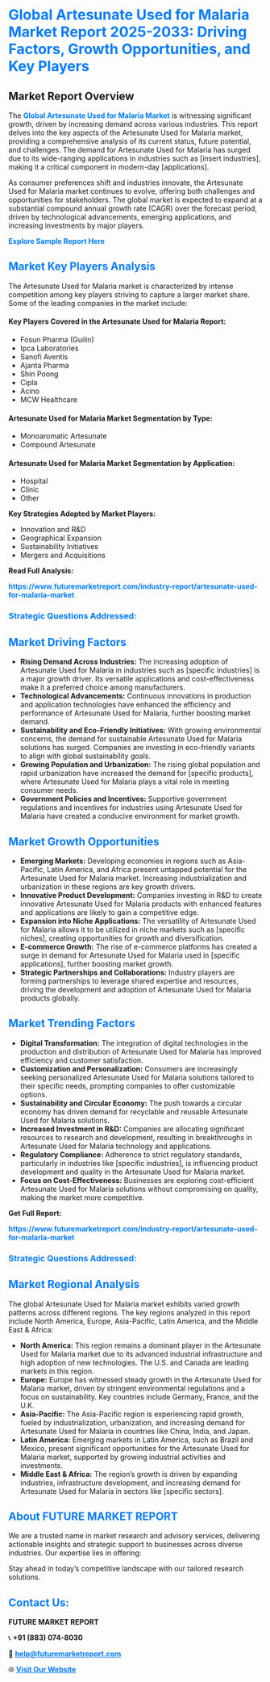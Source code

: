 <h1 style="color: #007BFF;">Global Artesunate Used for Malaria Market Report 2025-2033: Driving Factors, Growth Opportunities, and Key Players</h1>

<section id="overview">
<h2>Market Report Overview</h2>
<p>The <a href="https://www.futuremarketreport.com/industry-report/artesunate-used-for-malaria-market" style="color: #007BFF; text-decoration: none;"><strong>Global Artesunate Used for Malaria Market</strong></a> is witnessing significant growth, driven by increasing demand across various industries. This report delves into the key aspects of the Artesunate Used for Malaria market, providing a comprehensive analysis of its current status, future potential, and challenges. The demand for Artesunate Used for Malaria has surged due to its wide-ranging applications in industries such as [insert industries], making it a critical component in modern-day [applications].</p>
<p>As consumer preferences shift and industries innovate, the Artesunate Used for Malaria market continues to evolve, offering both challenges and opportunities for stakeholders. The global market is expected to expand at a substantial compound annual growth rate (CAGR) over the forecast period, driven by technological advancements, emerging applications, and increasing investments by major players.</p>
</section>

<section id="overview">
<p><a href="https://www.futuremarketreport.com/request-sample/reportId=45558" style="color: #007BFF; text-decoration: none;"><strong>Explore Sample Report Here</strong></a></p>
</section>

<section id="key-players">
<h2 style="color: #007BFF;">Market Key Players Analysis</h2>
<p>The Artesunate Used for Malaria market is characterized by intense competition among key players striving to capture a larger market share. Some of the leading companies in the market include:</p>
<h4>Key Players Covered in the Artesunate Used for Malaria Report:</h4>
<ul><li>Fosun Pharma (Guilin)</li><li>Ipca Laboratories</li><li>Sanofi Aventis</li><li>Ajanta Pharma</li><li>Shin Poong</li><li>Cipla</li><li>Acino</li><li>MCW Healthcare</li></ul>
<h4>Artesunate Used for Malaria Market Segmentation by Type:</h4>
<ul><li>Monoaromatic Artesunate</li><li>Compound Artesunate</li></ul>

<h4>Artesunate Used for Malaria Market Segmentation by Application:</h4>
<ul><li>Hospital</li><li>Clinic</li><li>Other</li></ul>
<p><strong>Key Strategies Adopted by Market Players:</strong></p>
<ul>
<li>Innovation and R&D</li>
<li>Geographical Expansion</li>
<li>Sustainability Initiatives</li>
<li>Mergers and Acquisitions</li>
</ul>
</section>

<section>
<p><strong>Read Full Analysis: </strong></p><a href="https://www.futuremarketreport.com/industry-report/artesunate-used-for-malaria-market" style="color: #007BFF; text-decoration: none;"><strong>https://www.futuremarketreport.com/industry-report/artesunate-used-for-malaria-market</strong></a>
<h3 style="color: #007BFF;">Strategic Questions Addressed:</h3>
</section>

<section id="driving-factors">
<h2 style="color: #007BFF;">Market Driving Factors</h2>
<ul>
<li><strong>Rising Demand Across Industries:</strong> The increasing adoption of Artesunate Used for Malaria in industries such as [specific industries] is a major growth driver. Its versatile applications and cost-effectiveness make it a preferred choice among manufacturers.</li>
<li><strong>Technological Advancements:</strong> Continuous innovations in production and application technologies have enhanced the efficiency and performance of Artesunate Used for Malaria, further boosting market demand.</li>
<li><strong>Sustainability and Eco-Friendly Initiatives:</strong> With growing environmental concerns, the demand for sustainable Artesunate Used for Malaria solutions has surged. Companies are investing in eco-friendly variants to align with global sustainability goals.</li>
<li><strong>Growing Population and Urbanization:</strong> The rising global population and rapid urbanization have increased the demand for [specific products], where Artesunate Used for Malaria plays a vital role in meeting consumer needs.</li>
<li><strong>Government Policies and Incentives:</strong> Supportive government regulations and incentives for industries using Artesunate Used for Malaria have created a conducive environment for market growth.</li>
</ul>
</section>

<section id="growth-opportunities">
<h2 style="color: #007BFF;">Market Growth Opportunities</h2>
<ul>
<li><strong>Emerging Markets:</strong> Developing economies in regions such as Asia-Pacific, Latin America, and Africa present untapped potential for the Artesunate Used for Malaria market. Increasing industrialization and urbanization in these regions are key growth drivers.</li>
<li><strong>Innovative Product Development:</strong> Companies investing in R&D to create innovative Artesunate Used for Malaria products with enhanced features and applications are likely to gain a competitive edge.</li>
<li><strong>Expansion into Niche Applications:</strong> The versatility of Artesunate Used for Malaria allows it to be utilized in niche markets such as [specific niches], creating opportunities for growth and diversification.</li>
<li><strong>E-commerce Growth:</strong> The rise of e-commerce platforms has created a surge in demand for Artesunate Used for Malaria used in [specific applications], further boosting market growth.</li>
<li><strong>Strategic Partnerships and Collaborations:</strong> Industry players are forming partnerships to leverage shared expertise and resources, driving the development and adoption of Artesunate Used for Malaria products globally.</li>
</ul>
</section>

<section id="trending-factors">
<h2 style="color: #007BFF;">Market Trending Factors</h2>
<ul>
<li><strong>Digital Transformation:</strong> The integration of digital technologies in the production and distribution of Artesunate Used for Malaria has improved efficiency and customer satisfaction.</li>
<li><strong>Customization and Personalization:</strong> Consumers are increasingly seeking personalized Artesunate Used for Malaria solutions tailored to their specific needs, prompting companies to offer customizable options.</li>
<li><strong>Sustainability and Circular Economy:</strong> The push towards a circular economy has driven demand for recyclable and reusable Artesunate Used for Malaria solutions.</li>
<li><strong>Increased Investment in R&D:</strong> Companies are allocating significant resources to research and development, resulting in breakthroughs in Artesunate Used for Malaria technology and applications.</li>
<li><strong>Regulatory Compliance:</strong> Adherence to strict regulatory standards, particularly in industries like [specific industries], is influencing product development and quality in the Artesunate Used for Malaria market.</li>
<li><strong>Focus on Cost-Effectiveness:</strong> Businesses are exploring cost-efficient Artesunate Used for Malaria solutions without compromising on quality, making the market more competitive.</li>
</ul>
</section>

<section>
<p><strong>Get Full Report: </strong></p><a href="https://www.futuremarketreport.com/industry-report/artesunate-used-for-malaria-market" style="color: #007BFF; text-decoration: none;"><strong>https://www.futuremarketreport.com/industry-report/artesunate-used-for-malaria-market</strong></a>
<h3 style="color: #007BFF;">Strategic Questions Addressed:</h3>
</section>


<section id="regional-analysis">
<h2 style="color: #007BFF;">Market Regional Analysis</h2>
<p>The global Artesunate Used for Malaria market exhibits varied growth patterns across different regions. The key regions analyzed in this report include North America, Europe, Asia-Pacific, Latin America, and the Middle East & Africa:</p>
<ul>
<li><strong>North America:</strong> This region remains a dominant player in the Artesunate Used for Malaria market due to its advanced industrial infrastructure and high adoption of new technologies. The U.S. and Canada are leading markets in this region.</li>
<li><strong>Europe:</strong> Europe has witnessed steady growth in the Artesunate Used for Malaria market, driven by stringent environmental regulations and a focus on sustainability. Key countries include Germany, France, and the U.K.</li>
<li><strong>Asia-Pacific:</strong> The Asia-Pacific region is experiencing rapid growth, fueled by industrialization, urbanization, and increasing demand for Artesunate Used for Malaria in countries like China, India, and Japan.</li>
<li><strong>Latin America:</strong> Emerging markets in Latin America, such as Brazil and Mexico, present significant opportunities for the Artesunate Used for Malaria market, supported by growing industrial activities and investments.</li>
<li><strong>Middle East & Africa:</strong> The region’s growth is driven by expanding industries, infrastructure development, and increasing demand for Artesunate Used for Malaria in sectors like [specific sectors].</li>
</ul>
</section>

<footer>
<h2 style="color: #007BFF;">About FUTURE MARKET REPORT</h2>
<p>We are a trusted name in market research and advisory services, delivering actionable insights and strategic support to businesses across diverse industries. Our expertise lies in offering:</p>

<p>Stay ahead in today’s competitive landscape with our tailored research solutions.</p>

<h2 style="color: #007BFF;">Contact Us:</h2>
<p><strong>FUTURE MARKET REPORT</strong></p>
<p>📞 <strong>+91 (883) 074-8030</strong></p>
<p>📧 <strong><a href="mailto:help@futuremarketreport.com" style="color: #007BFF;">help@futuremarketreport.com</a></strong></p>
<p>🌐 <strong><a href="https://www.futuremarketreport.com/" style="color: #007BFF;">Visit Our Website</a></strong></p>
</footer>